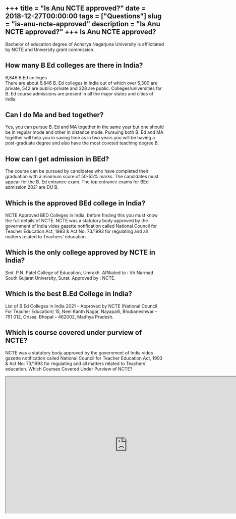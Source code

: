 +++
title = "Is Anu NCTE approved?"
date = 2018-12-27T00:00:00
tags = ["Questions"]
slug = "is-anu-ncte-approved"
description = "Is Anu NCTE approved?"
+++
Is Anu NCTE approved?
---------------------

Bachelor of education degree of Acharya Nagarjuna University is afflictiated by NCTE and University grant commission.

How many B Ed colleges are there in India?
------------------------------------------

6,846 B.Ed colleges  
There are about 6,846 B. Ed colleges in India out of which over 5,300 are private, 542 are public-private and 328 are public. Colleges/universities for B. Ed course admissions are present in all the major states and cities of India.

Can I do Ma and bed together?
-----------------------------

Yes, you can pursue B. Ed and MA together in the same year but one should be in regular mode and other in distance mode. Pursuing both B. Ed and MA together will help you in saving time as in two years you will be having a post-graduate degree and also have the most coveted teaching degree B.

How can I get admission in BEd?
-------------------------------

The course can be pursued by candidates who have completed their graduation with a minimum score of 50-55% marks. The candidates must appear for the B. Ed entrance exam. The top entrance exams for BEd admission 2021 are DU B.

Which is the approved BEd college in India?
-------------------------------------------

NCTE Approved BED Colleges in India, before finding this you must know the full details of NCTE. NCTE was a statutory body approved by the government of India vides gazette notification called National Council for Teacher Education Act, 1993 &amp; Act No: 73/1993 for regulating and all matters related to Teachers’ education.

Which is the only college approved by NCTE in India?
----------------------------------------------------

Smt. P.N. Patel College of Education, Umrakh. Affiliated to : Vir Narmad South Gujarat University, Surat. Approved by : NCTE.

Which is the best B.Ed College in India?
----------------------------------------

List of B.Ed Colleges in India 2021 – Approved by NCTE (National Council For Teacher Education) 15, Neel Kanth Nagar, Nayapalli, Bhubaneshwar – 751 012, Orissa. Bhopal – 462002, Madhya Pradesh.

Which is course covered under purview of NCTE?
----------------------------------------------

NCTE was a statutory body approved by the government of India vides gazette notification called National Council for Teacher Education Act, 1993 &amp; Act No: 73/1993 for regulating and all matters related to Teachers’ education. Which Courses Covered Under Purview of NCTE?

<iframe allow="accelerometer; autoplay; clipboard-write; encrypted-media; gyroscope; picture-in-picture" allowfullscreen="" class="__youtube_prefs__  epyt-is-override  no-lazyload" data-no-lazy="1" data-origheight="433" data-origwidth="770" data-skipgform_ajax_framebjll="" height="433" id="_ytid_77997" loading="lazy" src="https://www.youtube.com/embed/LzFvV0i_RWI?enablejsapi=1&autoplay=0&cc_load_policy=0&cc_lang_pref=&iv_load_policy=1&loop=0&modestbranding=0&rel=1&fs=1&playsinline=0&autohide=2&theme=dark&color=red&controls=1&" title="YouTube player" width="770"></iframe>
